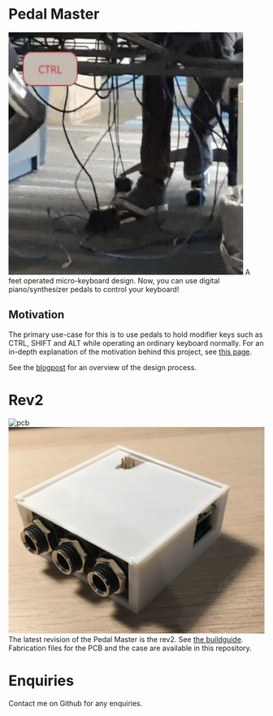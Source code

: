 # Pedal Master
![demo.gif](demo.gif)
A feet operated micro-keyboard design. Now, you can use digital
piano/synthesizer pedals to control your keyboard!

## Motivation
The primary use-case for this is to use pedals to hold modifier keys
such as CTRL, SHIFT and ALT while operating an ordinary keyboard
normally.
For an in-depth explanation of the motivation behind this project, see
[this page](motivation.jpg).

See the
[blogpost](https://ligature.ca/the%20lab/2021/10/29/Writing-code-using-a-foot-pedal.html)
for an overview of the design process.

# Rev2
![pcb](schematic.jpg)
![case](case.jpg)
The latest revision of the Pedal Master is the rev2. See [the buildguide](buildguide/buildguide-rev2.md).
Fabrication files for the PCB and the case are available in this repository.

# Enquiries
Contact me on Github for any enquiries.
